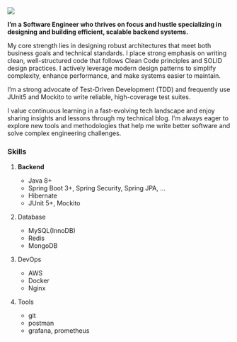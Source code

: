 <img src="https://capsule-render.vercel.app/api?type=venom&color=gradient&customColorList=0,1,7,14,20,24,27)&height=160&fontAlignY=43&descAlignY=64&section=header&text=023&animation=fadeIn&fontSize=40&fontColor=FAFAFA&stroke=000000&strokeWidth=0.5"/>

**I’m a Software Engineer who thrives on focus and hustle specializing in designing and building efficient, scalable backend systems.**

My core strength lies in designing robust architectures that meet both business goals and technical standards. I place strong emphasis on writing clean, well-structured code that follows Clean Code principles and SOLID design practices. I actively leverage modern design patterns to simplify complexity, enhance performance, and make systems easier to maintain.

I’m a strong advocate of Test-Driven Development (TDD) and frequently use JUnit5 and Mockito to write reliable, high-coverage test suites.

I value continuous learning in a fast-evolving tech landscape and enjoy sharing insights and lessons through my technical blog. I'm always eager to explore new tools and methodologies that help me write better software and solve complex engineering challenges.


<h3> Skills </h3>

1. **Backend**
   - Java 8+
   - Spring Boot 3+, Spring Security, Spring JPA, ...
   - Hibernate
   - JUnit 5+, Mockito

2. Database
   - MySQL(InnoDB)
   - Redis
   - MongoDB

3. DevOps
   - AWS
   - Docker
   - Nginx

4. Tools
   - git
   - postman
   - grafana, prometheus

